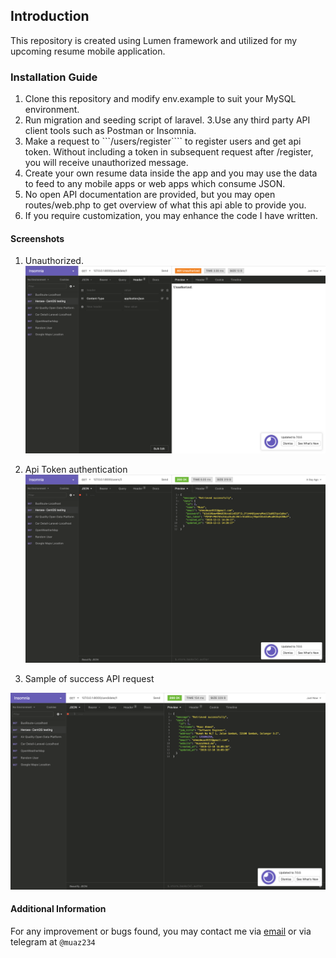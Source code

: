 ## Introduction

This repository is created using Lumen framework and utilized for my upcoming resume mobile application.


### Installation Guide

1. Clone this repository and modify env.example to suit your MySQL environment.
2. Run migration and seeding script of laravel.
3.Use any third party API client tools such as Postman or Insomnia.
4. Make a request to ```/users/register```` to register users and get api token. Without including a token in subsequent request after /register, you will receive unauthorized message.
5. Create your own resume data inside the app and you may use the data to feed to any mobile apps or web apps which consume JSON.
6. No open API documentation are provided, but you may open routes/web.php to get overview of what this api able to provide you.
7. If you require customization, you may enhance the code I have written.


#### Screenshots
1. Unauthorized.
![unauthorized](/screenshots/unauthorized.png)

2. Api Token authentication
![Api_token](/screenshots/api_token.png)

3. Sample of success API request

![Success](/screenshots/candidates.png)

#### Additional Information

For any improvement or bugs found, you may contact me via [email] or via telegram at ```@muaz234```

[email]: ahmedmuaz0152@gmail.com
